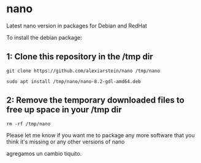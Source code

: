 # nano
Latest nano version in packages for Debian and RedHat

To install the debian package:

## 1: Clone this repository in the /tmp dir

```git clone https://github.com/alexiarstein/nano /tmp/nano```

```sudo apt install /tmp/nano/nano-8.2-gdl-amd64.deb```


## 2: Remove the temporary downloaded files to free up space in your /tmp dir

```rm -rf /tmp/nano```



Please let me know if you want me to package any more software that you think it's missing or any other versions of nano


agregamos un cambio tiquito.
